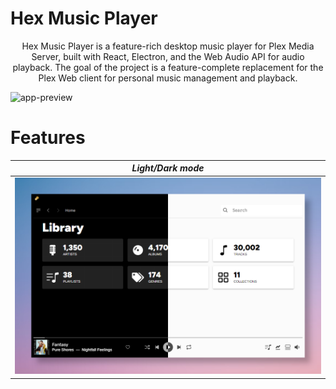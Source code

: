 # Hex Music Player

<p align="center">
Hex Music Player is a feature-rich desktop music player for Plex Media Server, built with React, Electron, and the Web Audio API for audio playback. The goal of the project is a feature-complete replacement for the Plex Web client for personal music management and playback.
</p>

![app-preview](previews/hex-preview.webp)

# Features

| *Light/Dark mode* |
|:--:|
| ![dark-light](previews/home.png) |
